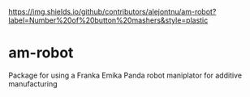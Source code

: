 https://img.shields.io/github/contributors/alejontnu/am-robot?label=Number%20of%20button%20mashers&style=plastic

# am-robot
Package for using a Franka Emika Panda robot maniplator for additive manufacturing
